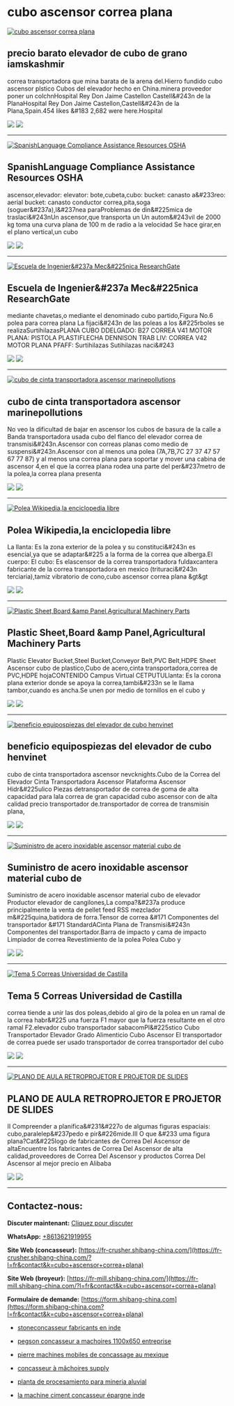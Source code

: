 # cubo ascensor correa plana

<a href="https://swt.shibang-china.com/?l=fr&img&k=cubo+ascensor+correa+plana" target="_blank">![cubo ascensor correa plana](http://static.shibang-china.com/all-800x300/99.jpg)</a>

## precio barato elevador de cubo de grano iamskashmir
correa transportadora que mina barata de la arena del.Hierro fundido cubo ascensor plstico Cubos del elevador hecho en China.minera proveedor poner un colchnHospital Rey Don Jaime Castellon Castell&#243n de la PlanaHospital Rey Don Jaime Castellon,Castell&#243n de la Plana,Spain.454 likes &#183 2,682 were here.Hospital


<a href="https://whatsapp.shibangsoft.com/WhatsApp.php" target="_blank" title="WhatsApp">![](http://static.shibang-china.com/icon/whatsapp.png)</a> <a href="https://swt.shibang-china.com/?l=fr&icon&k=cubo+ascensor+correa+plana" target="_blank">![](http://static.shibang-china.com/icon/chat-fr.png)</a>

---

<a href="https://swt.shibang-china.com/?l=fr&img&k=cubo+ascensor+correa+plana" target="_blank">![SpanishLanguage Compliance Assistance Resources OSHA](http://static.shibang-china.com/all-800x300/711.jpg)</a>

## SpanishLanguage Compliance Assistance Resources OSHA
ascensor,elevador: elevator: bote,cubeta,cubo: bucket: canasto a&#233reo: aerial bucket: canasto conductor correa,pita,soga (soguer&#237a),l&#237nea paraProblemas de din&#225mica de traslaci&#243nUn ascensor,que transporta un Un autom&#243vil de 2000 kg toma una curva plana de 100 m de radio a la velocidad Se hace girar,en el plano vertical,un cubo


<a href="https://whatsapp.shibangsoft.com/WhatsApp.php" target="_blank" title="WhatsApp">![](http://static.shibang-china.com/icon/whatsapp.png)</a> <a href="https://swt.shibang-china.com/?l=fr&icon&k=cubo+ascensor+correa+plana" target="_blank">![](http://static.shibang-china.com/icon/chat-fr.png)</a>

---

<a href="https://swt.shibang-china.com/?l=fr&img&k=cubo+ascensor+correa+plana" target="_blank">![Escuela de Ingenier&#237a Mec&#225nica ResearchGate](http://static.shibang-china.com/all-800x300/274.jpg)</a>

## Escuela de Ingenier&#237a Mec&#225nica ResearchGate
mediante chavetas,o mediante el denominado cubo partido,Figura No.6 polea para correa plana La fijaci&#243n de las poleas a los &#225rboles se realizaSurtihilazasPLANA CUBO DDELGADO: B27 CORREA V41 MOTOR PLANA: PISTOLA PLASTIFLECHA DENNISON TRAB LIV: CORREA V42 MOTOR PLANA PFAFF: Surtihilazas Sutihilazas naci&#243


<a href="https://whatsapp.shibangsoft.com/WhatsApp.php" target="_blank" title="WhatsApp">![](http://static.shibang-china.com/icon/whatsapp.png)</a> <a href="https://swt.shibang-china.com/?l=fr&icon&k=cubo+ascensor+correa+plana" target="_blank">![](http://static.shibang-china.com/icon/chat-fr.png)</a>

---

<a href="https://swt.shibang-china.com/?l=fr&img&k=cubo+ascensor+correa+plana" target="_blank">![cubo de cinta transportadora ascensor marinepollutions](http://static.shibang-china.com/all-800x300/691.jpg)</a>

## cubo de cinta transportadora ascensor marinepollutions
No veo la dificultad de bajar en ascensor los cubos de basura de la calle a Banda transportadora usada cubo del flanco del elevador correa de transmisi&#243n.Ascensor con correas planas como medio de suspensi&#243n.Ascensor con al menos una polea (7A,7B,7C 27 37 47 57 67 77 87) y al menos una correa plana para soportar y mover una cabina de ascensor 4,en el que la correa plana rodea una parte del per&#237metro de la polea,la correa plana presenta


<a href="https://whatsapp.shibangsoft.com/WhatsApp.php" target="_blank" title="WhatsApp">![](http://static.shibang-china.com/icon/whatsapp.png)</a> <a href="https://swt.shibang-china.com/?l=fr&icon&k=cubo+ascensor+correa+plana" target="_blank">![](http://static.shibang-china.com/icon/chat-fr.png)</a>

---

<a href="https://swt.shibang-china.com/?l=fr&img&k=cubo+ascensor+correa+plana" target="_blank">![Polea Wikipedia,la enciclopedia libre](http://static.shibang-china.com/all-800x300/548.jpg)</a>

## Polea Wikipedia,la enciclopedia libre
La llanta: Es la zona exterior de la polea y su constituci&#243n es esencial,ya que se adaptar&#225 a la forma de la correa que alberga.El cuerpo: El cubo: Es elascensor de la correa transportadora fuldaxcantera fabricante de la correa transportadora en mexico (trituraci&#243n terciaria),tamiz vibratorio de cono,cubo ascensor correa plana &gt&gt


<a href="https://whatsapp.shibangsoft.com/WhatsApp.php" target="_blank" title="WhatsApp">![](http://static.shibang-china.com/icon/whatsapp.png)</a> <a href="https://swt.shibang-china.com/?l=fr&icon&k=cubo+ascensor+correa+plana" target="_blank">![](http://static.shibang-china.com/icon/chat-fr.png)</a>

---

<a href="https://swt.shibang-china.com/?l=fr&img&k=cubo+ascensor+correa+plana" target="_blank">![Plastic Sheet,Board &amp Panel,Agricultural Machinery Parts](http://static.shibang-china.com/all-800x300/929.jpg)</a>

## Plastic Sheet,Board &amp Panel,Agricultural Machinery Parts
Plastic Elevator Bucket,Steel Bucket,Conveyor Belt,PVC Belt,HDPE Sheet Ascensor cubo de plastico,Cubo de acero,cinta transportadora,correa de PVC,HDPE hojaCONTENIDO Campus Virtual CETPUTULlanta: Es la corona plana exterior donde se apoya la correa,tambi&#233n se le llama tambor,cuando es ancha.Se unen por medio de tornillos en el cubo y


<a href="https://whatsapp.shibangsoft.com/WhatsApp.php" target="_blank" title="WhatsApp">![](http://static.shibang-china.com/icon/whatsapp.png)</a> <a href="https://swt.shibang-china.com/?l=fr&icon&k=cubo+ascensor+correa+plana" target="_blank">![](http://static.shibang-china.com/icon/chat-fr.png)</a>

---

<a href="https://swt.shibang-china.com/?l=fr&img&k=cubo+ascensor+correa+plana" target="_blank">![beneficio equipospiezas del elevador de cubo henvinet](http://static.shibang-china.com/all-800x300/991.jpg)</a>

## beneficio equipospiezas del elevador de cubo henvinet
cubo de cinta transportadora ascensor nevcknights.Cubo de la Correa del Elevador Cinta Transportadora Ascensor Plataforma Ascensor Hidr&#225ulico Piezas detransportador de correa de goma de alta capacidad para lala correa de gran capacidad cubo ascensor con de alta calidad precio transportador de.transportador de correa de transmisin plana,


<a href="https://whatsapp.shibangsoft.com/WhatsApp.php" target="_blank" title="WhatsApp">![](http://static.shibang-china.com/icon/whatsapp.png)</a> <a href="https://swt.shibang-china.com/?l=fr&icon&k=cubo+ascensor+correa+plana" target="_blank">![](http://static.shibang-china.com/icon/chat-fr.png)</a>

---

<a href="https://swt.shibang-china.com/?l=fr&img&k=cubo+ascensor+correa+plana" target="_blank">![Suministro de acero inoxidable ascensor material cubo de](http://static.shibang-china.com/all-800x300/757.jpg)</a>

## Suministro de acero inoxidable ascensor material cubo de
Suministro de acero inoxidable ascensor material cubo de elevador Productor elevador de cangilones,La compa?&#237a produce principalmente la venta de pellet feed RSS mezclador m&#225quina,batidora de forra.Tensor de correa &#171 Componentes del transportador &#171 StandardACinta Plana de Transmisi&#243n Componentes del transportador.Barra de impacto y cama de impacto Limpiador de correa Revestimiento de la polea Polea Cubo y


<a href="https://whatsapp.shibangsoft.com/WhatsApp.php" target="_blank" title="WhatsApp">![](http://static.shibang-china.com/icon/whatsapp.png)</a> <a href="https://swt.shibang-china.com/?l=fr&icon&k=cubo+ascensor+correa+plana" target="_blank">![](http://static.shibang-china.com/icon/chat-fr.png)</a>

---

<a href="https://swt.shibang-china.com/?l=fr&img&k=cubo+ascensor+correa+plana" target="_blank">![Tema 5 Correas Universidad de Castilla](http://static.shibang-china.com/all-800x300/374.jpg)</a>

## Tema 5 Correas Universidad de Castilla
correa tiende a unir las dos poleas,debido al giro de la polea en un ramal de la correa habr&#225 una fuerza F1 mayor que la fuerza resultante en el otro ramal F2.elevador cubo transportador sabacomPl&#225stico Cubo Transportador Elevador Grado Alimenticio Cubo Ascensor El transportador de correa puede ser usado transportador de correa transportador del cubo


<a href="https://whatsapp.shibangsoft.com/WhatsApp.php" target="_blank" title="WhatsApp">![](http://static.shibang-china.com/icon/whatsapp.png)</a> <a href="https://swt.shibang-china.com/?l=fr&icon&k=cubo+ascensor+correa+plana" target="_blank">![](http://static.shibang-china.com/icon/chat-fr.png)</a>

---

<a href="https://swt.shibang-china.com/?l=fr&img&k=cubo+ascensor+correa+plana" target="_blank">![PLANO DE AULA RETROPROJETOR E PROJETOR DE SLIDES](http://static.shibang-china.com/all-800x300/182.jpg)</a>

## PLANO DE AULA RETROPROJETOR E PROJETOR DE SLIDES
II Compreender a planifica&#231&#227o de algumas figuras espaciais: cubo,paralelep&#237pedo e pir&#226mide.III O que &#233 uma figura plana?Cat&#225logo de fabricantes de Correa Del Ascensor de altaEncuentre los fabricantes de Correa Del Ascensor de alta calidad,proveedores de Correa Del Ascensor y productos Correa Del Ascensor al mejor precio en Alibaba


<a href="https://whatsapp.shibangsoft.com/WhatsApp.php" target="_blank" title="WhatsApp">![](http://static.shibang-china.com/icon/whatsapp.png)</a> <a href="https://swt.shibang-china.com/?l=fr&icon&k=cubo+ascensor+correa+plana" target="_blank">![](http://static.shibang-china.com/icon/chat-fr.png)</a>

---
## Contactez-nous:

**Discuter maintenant:** [Cliquez pour discuter](https://swt.shibang-china.com?l=fr&contact&k=cubo+ascensor+correa+plana)

**WhatsApp:**  [+8613621919955](https://whatsapp.shibangsoft.com/WhatsApp.php)

**Site Web (concasseur):** [https://fr-crusher.shibang-china.com/](https://fr-crusher.shibang-china.com/?l=fr&contact&k=cubo+ascensor+correa+plana)

**Site Web (broyeur):** [https://fr-mill.shibang-china.com/](https://fr-mill.shibang-china.com/?l=fr&contact&k=cubo+ascensor+correa+plana)

**Formulaire de demande:** [https://form.shibang-china.com](https://form.shibang-china.com?l=fr&contact&k=cubo+ascensor+correa+plana)

* [stoneconcasseur fabricants en inde](../65/stoneconcasseur%20fabricants%20en%20inde.md)

* [pegson concasseur a machoires 1100x650 entreprise](../61/pegson%20concasseur%20a%20machoires%201100x650%20entreprise.md)

* [pierre machines mobiles de concassage au mexique](../65/pierre%20machines%20mobiles%20de%20concassage%20au%20mexique.md)

* [concasseur à mâchoires supply](../65/concasseur%20%C3%A0%20m%C3%A2choires%20supply.md)

* [planta de procesamiento para mineria aluvial](../64/planta%20de%20procesamiento%20para%20mineria%20aluvial.md)

* [la machine ciment concasseur épargne inde](../61/la%20machine%20ciment%20concasseur%20%C3%A9pargne%20inde.md)